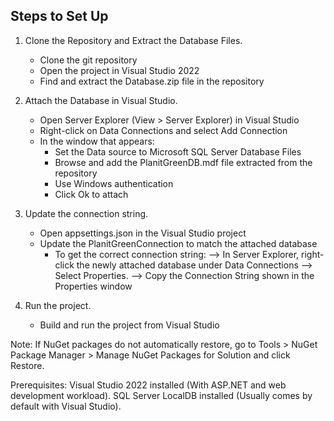 Steps to Set Up
---------------

1. Clone the Repository and Extract the Database Files.
	- Clone the git repository
	- Open the project in Visual Studio 2022
	- Find and extract the Database.zip file in the repository
	
2. Attach the Database in Visual Studio.
	- Open Server Explorer (View > Server Explorer) in Visual Studio
	- Right-click on Data Connections and select Add Connection
	- In the window that appears:
		- Set the Data source to Microsoft SQL Server Database Files
		- Browse and add the PlanitGreenDB.mdf file extracted from the repository
		- Use Windows authentication
		- Click Ok to attach

3. Update the connection string.
	- Open appsettings.json in the Visual Studio project
	- Update the PlanitGreenConnection to match the attached database
		- To get the correct connection string:
			--> In Server Explorer, right-click the newly attached database under Data Connections
			--> Select Properties.
			--> Copy the Connection String shown in the Properties window
	
4. Run the project.
	- Build and run the project from Visual Studio

Note:
If NuGet packages do not automatically restore, go to Tools > NuGet Package Manager > Manage NuGet Packages for Solution and click Restore.

Prerequisites:
Visual Studio 2022 installed (With ASP.NET and web development workload).
SQL Server LocalDB installed (Usually comes by default with Visual Studio).
